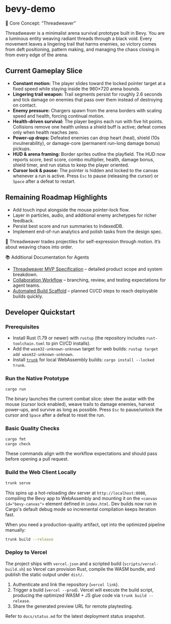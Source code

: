 # bevy-demo

🎯 Core Concept: “Threadweaver”

Threadweaver is a minimalist arena survival prototype built in Bevy. You are a luminous entity weaving radiant threads through a black void. Every movement leaves a lingering trail that harms enemies, so victory comes from deft positioning, pattern making, and managing the chaos closing in from every edge of the arena.

## Current Gameplay Slice
- **Constant motion:** The player slides toward the locked pointer target at a fixed speed while staying inside the 960×720 arena bounds.
- **Lingering trail weapon:** Trail segments persist for roughly 2.6 seconds and tick damage on enemies that pass over them instead of destroying on contact.
- **Enemy pressure:** Chargers spawn from the arena borders with scaling speed and health, forcing continual motion.
- **Health-driven survival:** The player begins each run with five hit points. Collisions remove one health unless a shield buff is active; defeat comes only when health reaches zero.
- **Power-up drops:** Defeated enemies can drop heart (heal), shield (10s invulnerability), or damage-core (permanent run-long damage bonus) pickups.
- **HUD & arena framing:** Border sprites outline the playfield. The HUD now reports score, best score, combo multiplier, health, damage bonus, shield timer, and run status to keep the player oriented.
- **Cursor lock & pause:** The pointer is hidden and locked to the canvas whenever a run is active. Press `Esc` to pause (releasing the cursor) or `Space` after a defeat to restart.

## Remaining Roadmap Highlights
- Add touch input alongside the mouse pointer-lock flow.
- Layer in particles, audio, and additional enemy archetypes for richer feedback.
- Persist best score and run summaries to IndexedDB.
- Implement end-of-run analytics and polish tasks from the design spec.

🚀 Threadweaver trades projectiles for self-expression through motion. It’s about weaving chaos into order.

📚 Additional Documentation for Agents
- [Threadweaver MVP Specification](docs/spec.md) – detailed product scope and system breakdown.
- [Collaboration Workflow](docs/workflow.md) – branching, review, and testing expectations for agent teams.
- [Automated Build Scaffold](docs/automation.md) – planned CI/CD steps to reach deployable builds quickly.

## Developer Quickstart

### Prerequisites
- Install Rust (1.79 or newer) with `rustup` (the repository includes `rust-toolchain.toml` to pin CI/CD installs).
- Add the `wasm32-unknown-unknown` target for web builds: `rustup target add wasm32-unknown-unknown`.
- Install [`trunk`](https://trunkrs.dev) for local WebAssembly builds: `cargo install --locked trunk`.

### Run the Native Prototype
```bash
cargo run
```

The binary launches the current combat slice: steer the avatar with the mouse (cursor lock enabled), weave trails to damage enemies, harvest power-ups, and survive as long as possible. Press `Esc` to pause/unlock the cursor and `Space` after a defeat to reset the run.

### Basic Quality Checks
```bash
cargo fmt
cargo check
```

These commands align with the workflow expectations and should pass before opening a pull request.

### Build the Web Client Locally
```bash
trunk serve
```

This spins up a hot-reloading dev server at `http://localhost:8080`, compiling the Bevy app to WebAssembly and mounting it on the `<canvas id="bevy-canvas">` element defined in `index.html`. Dev builds now run in Cargo's default debug mode so incremental compilation keeps iteration fast.

When you need a production-quality artifact, opt into the optimized pipeline manually:

```bash
trunk build --release
```

### Deploy to Vercel

The project ships with `vercel.json` and a scripted build (`scripts/vercel-build.sh`) so Vercel can provision Rust, compile the WASM bundle, and publish the static output under `dist/`.

1. Authenticate and link the repository (`vercel link`).
2. Trigger a build (`vercel --prod`). Vercel will execute the build script, producing the optimized WASM + JS glue code via `trunk build --release`.
3. Share the generated preview URL for remote playtesting.

Refer to `docs/status.md` for the latest deployment status snapshot.
